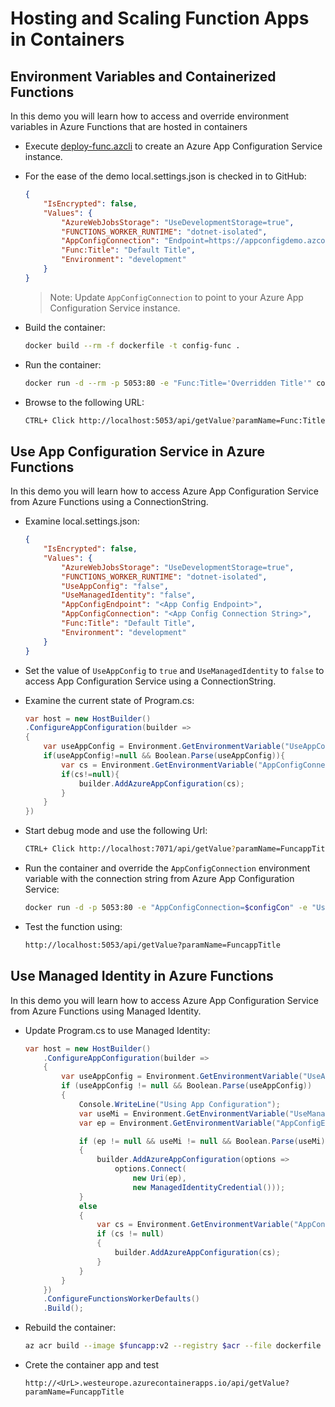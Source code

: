 # Hosting and Scaling Function Apps in Containers

## Environment Variables and Containerized Functions

In this demo you will learn how to access and override environment variables in Azure Functions that are hosted in containers

- Execute [deploy-func.azcli](deploy-func.azcli) to create an Azure App Configuration Service instance.

- For the ease of the demo local.settings.json is checked in to GitHub:

    ```json
    {
        "IsEncrypted": false,
        "Values": {
            "AzureWebJobsStorage": "UseDevelopmentStorage=true",
            "FUNCTIONS_WORKER_RUNTIME": "dotnet-isolated",
            "AppConfigConnection": "Endpoint=https://appconfigdemo.azconfig.io;Id=xxxxxx;Secret=xxxxxx",
            "Func:Title": "Default Title",
            "Environment": "development"
        }
    }
    ```

    >Note: Update `AppConfigConnection` to point to your Azure App Configuration Service instance.

- Build the container:

    ```bash
    docker build --rm -f dockerfile -t config-func .
    ```

- Run the container:

    ```bash
    docker run -d --rm -p 5053:80 -e "Func:Title='Overridden Title'" config-func
    ```

- Browse to the following URL:

    ```bash
    CTRL+ Click http://localhost:5053/api/getValue?paramName=Func:Title
    ```

## Use App Configuration Service in Azure Functions

In this demo you will learn how to access Azure App Configuration Service from Azure Functions using a ConnectionString.

- Examine local.settings.json:

    ```json
    {
        "IsEncrypted": false,
        "Values": {
            "AzureWebJobsStorage": "UseDevelopmentStorage=true",
            "FUNCTIONS_WORKER_RUNTIME": "dotnet-isolated",
            "UseAppConfig": "false",
            "UseManagedIdentity": "false",
            "AppConfigEndpoint": "<App Config Endpoint>",
            "AppConfigConnection": "<App Config Connection String>",
            "Func:Title": "Default Title",
            "Environment": "development"
        }
    }
    ```

- Set the value of `UseAppConfig` to `true` and `UseManagedIdentity` to `false` to access App Configuration Service using a ConnectionString.

- Examine the current state of Program.cs:

    ```c#
    var host = new HostBuilder()
    .ConfigureAppConfiguration(builder =>
    {
        var useAppConfig = Environment.GetEnvironmentVariable("UseAppConfig");
        if(useAppConfig!=null && Boolean.Parse(useAppConfig)){
            var cs = Environment.GetEnvironmentVariable("AppConfigConnection");
            if(cs!=null){                              
                builder.AddAzureAppConfiguration(cs);
            }
        }
    })
    ```

- Start debug mode and use the following Url:

    ```bash
    CTRL+ Click http://localhost:7071/api/getValue?paramName=FuncappTitle
    ```

- Run the container and override the `AppConfigConnection` environment variable with the connection string from Azure App Configuration Service:

    ```bash
    docker run -d -p 5053:80 -e "AppConfigConnection=$configCon" -e "UseAppConfig=true"  config-func:v1
    ```

- Test the function using:

    ```bash
    http://localhost:5053/api/getValue?paramName=FuncappTitle
    ```

## Use Managed Identity in Azure Functions    

In this demo you will learn how to access Azure App Configuration Service from Azure Functions using Managed Identity.

- Update Program.cs to use Managed Identity:

    ```c#
    var host = new HostBuilder()
        .ConfigureAppConfiguration(builder =>
        {
            var useAppConfig = Environment.GetEnvironmentVariable("UseAppConfig");
            if (useAppConfig != null && Boolean.Parse(useAppConfig))
            {
                Console.WriteLine("Using App Configuration");
                var useMi = Environment.GetEnvironmentVariable("UseManagedIdentity");
                var ep = Environment.GetEnvironmentVariable("AppConfigEndpoint");

                if (ep != null && useMi != null && Boolean.Parse(useMi))
                {
                    builder.AddAzureAppConfiguration(options =>
                        options.Connect(
                            new Uri(ep),
                            new ManagedIdentityCredential()));
                }
                else
                {
                    var cs = Environment.GetEnvironmentVariable("AppConfigConnection");
                    if (cs != null)
                    {
                        builder.AddAzureAppConfiguration(cs);
                    }
                }
            }
        })
        .ConfigureFunctionsWorkerDefaults()
        .Build();
    ```

- Rebuild the container:

    ```bash
    az acr build --image $funcapp:v2 --registry $acr --file dockerfile .
    ```

- Crete the container app and test

    ```
    http://<UrL>.westeurope.azurecontainerapps.io/api/getValue?paramName=FuncappTitle
    ```